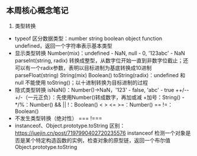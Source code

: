 ## 本周核心概念笔记

1. 类型转换

- typeof 区分数据类型：number string boolean object function undefined，返回一个字符串表示基本类型
- 显示类型转换
  Number(mix)：undefined - NaN, null - 0, '123abc' - NaN
  parseInt(string, radix) 转换成整型，从数字位开始一直到非数字位截止；还可以有一个radix参数，表明以目标进制为基底转换成10进制
  parseFloat(string)
  String(mix)
  Boolean()
  toString(radix)：undefined 和 null 不能使用 toString()；以十进制转换为目标进制的过程
- 隐式类型转换
  isNaN()：Number()->NaN，'123' - false, 'abc' - true
  ++/-- +/-（一元正负）：先使用Number()转成数字，再加或减
  +加号：String()
  -*/%：Number()
  && || !：Boolean()
  < > <= >=：Number()
  == !=：Boolean()
- 不发生类型转换（绝对性）
  === !===
- instanceof、Object.prototype.toString 区别：https://juejin.cn/post/7197990402720235576
  instanceof 检测一个对象是否是某个特定构造函数的实例，检查对象的原型链，返回一个布尔值
  Object.prototype.toString 
